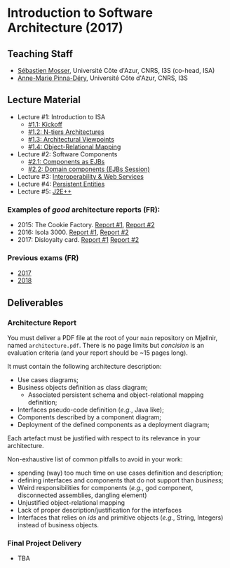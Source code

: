 # Introduction to Software Architecture (2017)

## Teaching Staff

  * [Sébastien Mosser](mosser@i3s.unice.fr), Université Côte d'Azur, CNRS, I3S (co-head, ISA)
  * [Anne-Marie Pinna-Déry](pinna@unice.fr), Université Côte d'Azur, CNRS, I3S


## Lecture Material

  - Lecture #1: Introduction to ISA
    - [#1.1: Kickoff](https://github.com/mosser/isa-devops/blob/master/ISA/01_1_kickoff.pdf)
    - [#1.2: N-tiers Architectures](https://github.com/mosser/isa-devops/blob/master/ISA/01_2_Archi_N_Tiers.pdf)
    - [#1.3: Architectural Viewpoints](https://github.com/mosser/isa-devops/blob/master/ISA/01_3_Viewpoints.pdf)
    - [#1.4: Object-Relational Mapping](https://github.com/mosser/isa-devops/blob/master/ISA/01_4_ORM.pdf)
  - Lecture #2: Software Components
    - [#2.1: Components as EJBs](https://github.com/mosser/isa-devops/blob/master/ISA/02_1_ejb101.pdf)
    - [#2.2: Domain components (EJBs Session)](https://github.com/mosser/isa-devops/blob/master/ISA/02_2_ejb_session.pdf)
  - Lecture #3: [Interoperability & Web Services](https://github.com/mosser/isa-devops/blob/master/ISA/03_services.pdf)
  - Lecture #4: [Persistent Entities](https://github.com/mosser/isa-devops/blob/master/ISA/04_ejb_entities.pdf) 
  - Lecture #5: [J2E++](https://github.com/mosser/isa-devops/blob/master/ISA/05_j2e_plus_plus.pdf) 

### Examples of _good_ architecture reports (FR):

  - 2015: The Cookie Factory. [Report #1](https://github.com/mosser/isa-devops/blob/master/ISA/reports_examples/2015_1.pdf), [Report #2](https://github.com/mosser/isa-devops/blob/master/ISA/reports_examples/2015_2.pdf)
  - 2016: Isola 3000. [Report #1](https://github.com/mosser/isa-devops/blob/master/ISA/reports_examples/2016_1.pdf), [Report #2](https://github.com/mosser/isa-devops/blob/master/ISA/reports_examples/2016_2.pdf)
  - 2017: Disloyalty card. [Report #1](https://github.com/mosser/isa-devops/blob/master/ISA/reports_examples/2017_1.pdf) [Report #2](https://github.com/mosser/isa-devops/blob/master/ISA/reports_examples/2017_2.pdf)

### Previous exams (FR)

  - [2017](https://github.com/mosser/isa-devops/blob/master/ISA/exams/exam_2017.pdf)
  - [2018](https://github.com/mosser/isa-devops/blob/master/ISA/exams/exam_2018.pdf)

## Deliverables

### Architecture Report

You must deliver a PDF file at the root of your `main` repository on Mjøllnir, named `architecture.pdf`. There is no page limits but _concision_ is an evaluation criteria (and your report should be ~15 pages long). 

It must contain the following architecture description:

  - Use cases diagrams;
  - Business objects definition as class diagram;
    - Associated persistent schema and object-relational mapping definition; 
  - Interfaces pseudo-code definition (_e.g._, Java like);
  - Components described by a component diagram;
  - Deployment of the defined components as a deployment diagram;

Each artefact must be justified with respect to its relevance in your architecture.

Non-exhaustive list of common pitfalls to avoid in your work:

  - spending (way) too much time on use cases definition and description;
  - defining interfaces and components that do not support than _business_;
  - Weird responsibilities for components (_e.g._, god component, disconnected assemblies, dangling element)
  - Unjustified object-relational mapping
  - Lack of proper description/justification for the interfaces
  - Interfaces that relies on _ids_ and primitive objects (_e.g._, String, Integers) instead of business objects.


### Final Project Delivery

  - TBA